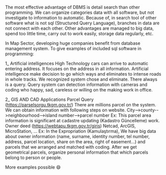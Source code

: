 The most effective advantage of DBMS is detail search than other programming. We can organize categories data with all software, but not investigate to information to automatic. Because of, in search tool of other software what is not sql (Structured Query Language), branches in data are not connect with each other. Other advantages are managed to big data, spend too little time, carry out to work easily, storage data regularly, etc.


In Map Sector, developing huge companies benefit from database management system.
To give examples of included sql software in programming: 


1_ Artificial intelligences 
High Technology cars can arrive to automatic entering address. It focuses on the address in all information. Artificial intelligence make decision to go which ways and eliminates to intense roads in whole tracks. We recognized system chose and eliminate. There always is a query.
Query system can detection information with cameras and coding who happy, sad, careless or willing on the making work in office.


2_ GIS AND CAD Applications
Parcel Query (https://parselsorgu.tkgm.gov.tr/)
There are millions parcel on the system. We can obtain information with following steps on website. 
City-->county-->neighbourhood-->island number-->parcel number
Ex: This parcel area information is significant at cadastre updating (Kadastro Güncelleme) work.
Owner deed (https://webtapu.tkgm.gov.tr/giris)
Netcad, ArcGIS, MicroStation, …
Ex: In the Expropriation (Kamulaştırma), We have big data about owner information (name, surname, identity number, tel number, address, parcel location, share on the area, right of easement…) and parcels that we arranged and matched with coding. After we get geometrical parcels, organize personal information that which parcels belong to person or people.



More examples possible 😄 
